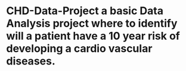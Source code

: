 # CHD-Data-Project a basic Data Analysis project where to identify will a patient have a 10 year risk of developing a cardio vascular diseases. 
